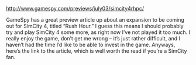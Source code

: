 <http://www.gamespy.com/previews/july03/simcity4rhpc/>

GameSpy has a great preview article up about an expansion to be coming out for SimCity 4, titled “Rush Hour.” I guess this means I should probably try and play SimCity 4 some more, as right now I’ve not played it too much. I really enjoy the game, don’t get me wrong – it’s just rather difficult, and I haven’t had the time I’d like to be able to invest in the game. Anyways, here’s the link to the article, which is well worth the read if you’re a SimCity fan.